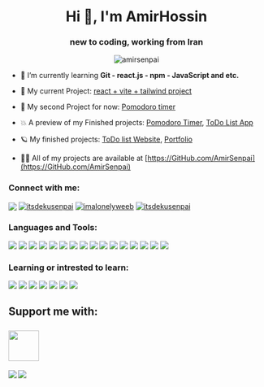 <h1 align="center">Hi 👋, I'm AmirHossin</h1>
<h3 align="center">new to coding, working from Iran</h3>

<p align="center"> <img src="https://visitcount.itsvg.in/api?id=AmirSenpai&icon=0&color=0" alt="amirsenpai" /> </p>

- 🌱 I’m currently learning **Git - react.js - npm - JavaScript and etc.**

- 💢 My current Project: [react + vite + tailwind project](https://github.com/AmirSenpai/vite-react-tailwind-project)

- 💫 My second Project for now: [Pomodoro timer](https://github.com/AmirSenpai/pomodoro)
  
- 💥 A preview of my Finished projects: [Pomodoro Timer](https://AmirSenpai.github.io/Pomodoro), [ToDo List App](https://amirsenpai.github.io/ToDo-list-website-amir)
  
- 🪐 My finished projects: [ToDo list Website](https://github.com/AmirSenpai/ToDo-list-website-amir), [Portfolio](https://github.com/AmirSenpai/portfolio)

- 👨‍💻 All of my projects are available at [https://GitHub.com/AmirSenpai](https://GitHub.com/AmirSenpai)


<h3 align="left">Connect with me:</h3>
<p align="left">
<a href="itsdekusenpai@gmail.com" target="_blank"><img align="center" src="https://img.shields.io/badge/Gmail-D14836?style=for-the-badge&logo=gmail&logoColor=white"/></a>
<a href="https://codepen.io/itsdekusenpai" target="blank"><img align="center" src="https://img.shields.io/badge/Codepen-000000?style=for-the-badge&logo=codepen&logoColor=white" alt="itsdekusenpai" /></a>
<a href="https://x.com/imalonelyweeb" target="blank"><img align="center" src="https://img.shields.io/badge/X-%23000000.svg?style=for-the-badge&logo=X&logoColor=white" alt="imalonelyweeb"/></a>
<a href="https://instagram.com/itsdekusenpai" target="blank"><img align="center" src="https://img.shields.io/badge/Instagram-%23E4405F.svg?style=for-the-badge&logo=Instagram&logoColor=white" alt="itsdekusenpai"/></a>
</p>

<h3 align="left">Languages and Tools:</h3>
<p align="left">
  <img src="https://img.shields.io/badge/html5-%23E34F26.svg?style=for-the-badge&logo=html5&logoColor=white"/>
  <img src="https://img.shields.io/badge/css3-%231572B6.svg?style=for-the-badge&logo=css3&logoColor=white"/>
  <img src="https://img.shields.io/badge/javascript-%23323330.svg?style=for-the-badge&logo=javascript&logoColor=%23F7DF1E"/>
  <img src="https://img.shields.io/badge/react-%2320232a.svg?style=for-the-badge&logo=react&logoColor=%2361DAFB"/>
  <img src="https://img.shields.io/badge/Electron-191970?style=for-the-badge&logo=Electron&logoColor=white"/>
  <img src="https://img.shields.io/badge/tailwindcss-%2338B2AC.svg?style=for-the-badge&logo=tailwind-css&logoColor=white"/>
  <img src="https://img.shields.io/badge/markdown-%23000000.svg?style=for-the-badge&logo=markdown&logoColor=white"/>
  <img src="https://img.shields.io/badge/vite-%23646CFF.svg?style=for-the-badge&logo=vite&logoColor=white"/>
  <img src="https://img.shields.io/badge/git-%23F05033.svg?style=for-the-badge&logo=git&logoColor=white"/>
  <img src="https://img.shields.io/badge/github-%23121011.svg?style=for-the-badge&logo=github&logoColor=white"/>
  <img src="https://img.shields.io/badge/github%20pages-121013?style=for-the-badge&logo=github&logoColor=white"/>
  <img src="https://img.shields.io/badge/NPM-%23CB3837.svg?style=for-the-badge&logo=npm&logoColor=white"/>
  <img src="https://img.shields.io/badge/Visual%20Studio%20Code-0078d7.svg?style=for-the-badge&logo=visual-studio-code&logoColor=white"/>
  <img src="https://img.shields.io/badge/webstorm-143?style=for-the-badge&logo=webstorm&logoColor=white&color=black"/>
  <img src="https://img.shields.io/badge/Windows-0078D6?style=for-the-badge&logo=windows&logoColor=white"/>
  <img src="https://img.shields.io/badge/adobe%20photoshop-%2331A8FF.svg?style=for-the-badge&logo=adobe%20photoshop&logoColor=white"/>
</p>
<h3 align="left">Learning or intrested to learn:</h3>
<p align="left">
  <img src="https://img.shields.io/badge/python-3670A0?style=for-the-badge&logo=python&logoColor=ffdd54"/>
  <img src="https://img.shields.io/badge/ruby-%23CC342D.svg?style=for-the-badge&logo=ruby&logoColor=white"/>
  <img src="https://img.shields.io/badge/php-%23777BB4.svg?style=for-the-badge&logo=php&logoColor=white"/>
  <img src="https://img.shields.io/badge/go-%2300ADD8.svg?style=for-the-badge&logo=go&logoColor=white"/>
  <img src="https://img.shields.io/badge/vuejs-%2335495e.svg?style=for-the-badge&logo=vuedotjs&logoColor=%234FC08D"/>
  <img src="https://img.shields.io/badge/react_native-%2320232a.svg?style=for-the-badge&logo=react&logoColor=%2361DAFB"/>
  <img src="https://img.shields.io/badge/mysql-%2300f.svg?style=for-the-badge&logo=mysql&logoColor=white"/>
</p>
<h2 align="left">Support me with:
  <br>
  <br>
<a href="https://www.coffeebede.com/amirhosseind"><img class="img-fluid" src="https://coffeebede.ir/DashboardTemplateV2/app-assets/images/banner/default-yellow.svg" height="60px" /></a>
</h2>
<p align="left">
  <img align="left" src="https://github-readme-stats.vercel.app/api?username=AmirSenpai&theme=tokyonight&hide_border=false&include_all_commits=true&count_private=true" />
  <img align="center" src="https://github-readme-stats.vercel.app/api/top-langs/?username=AmirSenpai&theme=tokyonight&hide_border=false&include_all_commits=true&count_private=true&layout=compact" />
</p>
